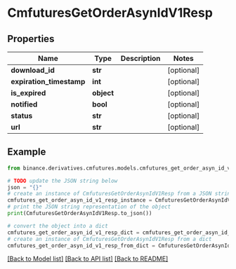 # CmfuturesGetOrderAsynIdV1Resp


## Properties

Name | Type | Description | Notes
------------ | ------------- | ------------- | -------------
**download_id** | **str** |  | [optional] 
**expiration_timestamp** | **int** |  | [optional] 
**is_expired** | **object** |  | [optional] 
**notified** | **bool** |  | [optional] 
**status** | **str** |  | [optional] 
**url** | **str** |  | [optional] 

## Example

```python
from binance.derivatives.cmfutures.models.cmfutures_get_order_asyn_id_v1_resp import CmfuturesGetOrderAsynIdV1Resp

# TODO update the JSON string below
json = "{}"
# create an instance of CmfuturesGetOrderAsynIdV1Resp from a JSON string
cmfutures_get_order_asyn_id_v1_resp_instance = CmfuturesGetOrderAsynIdV1Resp.from_json(json)
# print the JSON string representation of the object
print(CmfuturesGetOrderAsynIdV1Resp.to_json())

# convert the object into a dict
cmfutures_get_order_asyn_id_v1_resp_dict = cmfutures_get_order_asyn_id_v1_resp_instance.to_dict()
# create an instance of CmfuturesGetOrderAsynIdV1Resp from a dict
cmfutures_get_order_asyn_id_v1_resp_from_dict = CmfuturesGetOrderAsynIdV1Resp.from_dict(cmfutures_get_order_asyn_id_v1_resp_dict)
```
[[Back to Model list]](../README.md#documentation-for-models) [[Back to API list]](../README.md#documentation-for-api-endpoints) [[Back to README]](../README.md)


